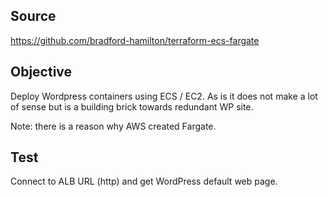 ## Source

https://github.com/bradford-hamilton/terraform-ecs-fargate

## Objective

Deploy Wordpress containers using ECS / EC2. As is it does not make a lot of sense but is a building brick towards redundant WP site. 

Note: there is a reason why AWS created Fargate. 

## Test

Connect to ALB URL (http) and get WordPress default web page. 
